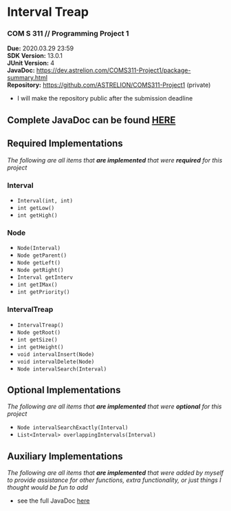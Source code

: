 # Interval Treap
### COM S 311 // Programming Project 1
**Due:** 2020.03.29 23:59  
**SDK Version:** 13.0.1  
**JUnit Version:** 4  
**JavaDoc:** https://dev.astrelion.com/COMS311-Project1/package-summary.html  
**Repository:** https://github.com/ASTRELION/COMS311-Project1 (private)
- I will make the repository public after the submission deadline
## Complete JavaDoc can be found [HERE](https://dev.astrelion.com/COMS311-Project1/package-summary.html)
## Required Implementations
*The following are all items that **are implemented** that were __required__ for this project*
### Interval
- `Interval(int, int)`
- `int getLow()`
- `int getHigh()`
### Node
- `Node(Interval)`
- `Node getParent()`
- `Node getLeft()`
- `Node getRight()`
- `Interval getInterv`
- `int getIMax()`
- `int getPriority()`
### IntervalTreap
- `IntervalTreap()`
- `Node getRoot()`
- `int getSize()`
- `int getHeight()`
- `void intervalInsert(Node)`
- `void intervalDelete(Node)`
- `Node intervalSearch(Interval)`
## Optional Implementations
*The following are all items that **are implemented** that were __optional__ for this project*
- `Node intervalSearchExactly(Interval)`
- `List<Interval> overlappingIntervals(Interval)`
## Auxiliary  Implementations
*The following are all items that **are implemented** that were added by myself to provide
assistance for other functions, extra functionality, or just things I thought would be fun 
to add*  
- see the full JavaDoc [here](https://dev.astrelion.com/COMS311-Project1/package-summary.html)